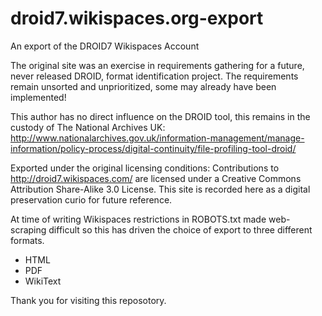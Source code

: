 # droid7.wikispaces.org-export
An export of the DROID7 Wikispaces Account

The original site was an exercise in requirements gathering for a future, never released DROID, format identification project. The requirements remain unsorted and unprioritized, some may already have been implemented! 

This author has no direct influence on the DROID tool, this remains in the custody of The National Archives UK: http://www.nationalarchives.gov.uk/information-management/manage-information/policy-process/digital-continuity/file-profiling-tool-droid/ 

Exported under the original licensing conditions: Contributions to http://droid7.wikispaces.com/ are licensed under a Creative Commons Attribution Share-Alike 3.0 License. This site is recorded here as a digital preservation curio for future reference. 

At time of writing Wikispaces restrictions in ROBOTS.txt made web-scraping difficult so this has driven the choice of export to three different formats. 

- HTML
- PDF
- WikiText

Thank you for visiting this reposotory. 
